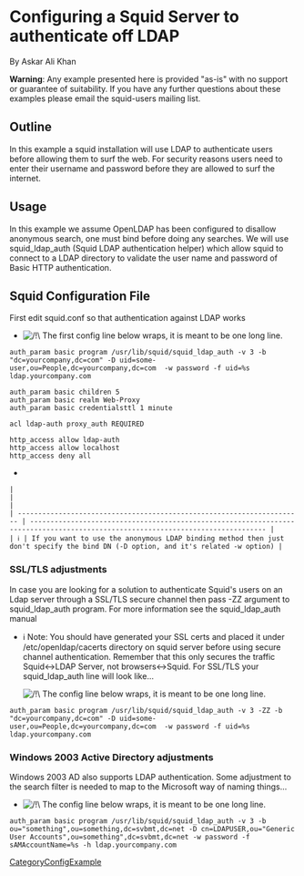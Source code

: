 # Configuring a Squid Server to authenticate off LDAP

By Askar Ali Khan

**Warning**: Any example presented here is provided "as-is" with no
support or guarantee of suitability. If you have any further questions
about these examples please email the squid-users mailing list.

## Outline

In this example a squid installation will use LDAP to authenticate users
before allowing them to surf the web. For security reasons users need to
enter their username and password before they are allowed to surf the
internet.

## Usage

In this example we assume OpenLDAP has been configured to disallow
anonymous search, one must bind before doing any searches. We will use
squid\_ldap\_auth (Squid LDAP authentication helper) which allow squid
to connect to a LDAP directory to validate the user name and password of
Basic HTTP authentication.

## Squid Configuration File

First edit squid.conf so that authentication against LDAP works

  - ![/\!\\](https://wiki.squid-cache.org/wiki/squidtheme/img/alert.png)
    The first config line below wraps, it is meant to be one long line.

<!-- end list -->

    auth_param basic program /usr/lib/squid/squid_ldap_auth -v 3 -b "dc=yourcompany,dc=com" -D uid=some-user,ou=People,dc=yourcompany,dc=com  -w password -f uid=%s ldap.yourcompany.com
    
    auth_param basic children 5
    auth_param basic realm Web-Proxy
    auth_param basic credentialsttl 1 minute
    
    acl ldap-auth proxy_auth REQUIRED
    
    http_access allow ldap-auth
    http_access allow localhost
    http_access deny all

  - 
    
    |                                                                        |                                                                                                                                  |
    | ---------------------------------------------------------------------- | -------------------------------------------------------------------------------------------------------------------------------- |
    | ℹ️ | If you want to use the anonymous LDAP binding method then just don't specify the bind DN (-D option, and it's related -w option) |
    

### SSL/TLS adjustments

In case you are looking for a solution to authenticate Squid's users on
an Ldap server through a SSL/TLS secure channel then pass -ZZ argument
to squid\_ldap\_auth program. For more information see the
squid\_ldap\_auth manual

  - ℹ️
    Note: You should have generated your SSL certs and placed it under
    /etc/openldap/cacerts directory on squid server before using secure
    channel authentication. Remember that this only secures the traffic
    Squid\<-\>LDAP Server, not browsers\<-\>Squid. For SSL/TLS your
    squid\_ldap\_auth line will look like...
    
    ![/\!\\](https://wiki.squid-cache.org/wiki/squidtheme/img/alert.png)
    The config line below wraps, it is meant to be one long line.

<!-- end list -->

    auth_param basic program /usr/lib/squid/squid_ldap_auth -v 3 -ZZ -b "dc=yourcompany,dc=com" -D uid=some-user,ou=People,dc=yourcompany,dc=com  -w password -f uid=%s ldap.yourcompany.com

### Windows 2003 Active Directory adjustments

Windows 2003 AD also supports LDAP authentication. Some adjustment to
the search filter is needed to map to the Microsoft way of naming
things...

  - ![/\!\\](https://wiki.squid-cache.org/wiki/squidtheme/img/alert.png)
    The config line below wraps, it is meant to be one long line.

<!-- end list -->

    auth_param basic program /usr/lib/squid/squid_ldap_auth -v 3 -b ou="something",ou=something,dc=svbmt,dc=net -D cn=LDAPUSER,ou="Generic User Accounts",ou=something",dc=svbmt,dc=net -w password -f sAMAccountName=%s -h ldap.yourcompany.com

[CategoryConfigExample](/CategoryConfigExample)
